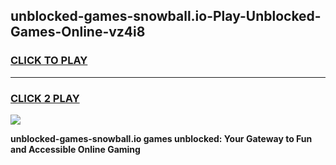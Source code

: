 
## unblocked-games-snowball.io-Play-Unblocked-Games-Online-vz4i8
<h3>
<a href="https://premium76.site?title=unblocked-games-snowball.io&ref=25A">CLICK TO PLAY</a></h3>
<hr>

<h3>
<a href="https://premium76.site?title=unblocked-games-snowball.io&ref=25A">CLICK 2 PLAY</a>
  
</h3>

<a href="https://premium76.site?title=unblocked-games-snowball.io&ref=25A"><img src="https://clearcache.store/games.png"></a>


**unblocked-games-snowball.io games unblocked: Your Gateway to Fun and Accessible Online Gaming**
